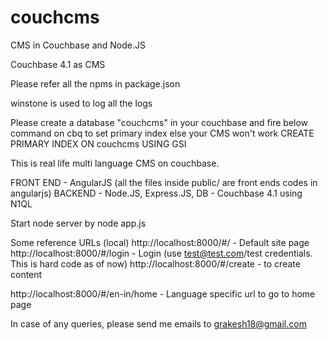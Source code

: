 # couchcms
CMS in Couchbase and Node.JS

Couchbase 4.1 as CMS

Please refer all the npms in package.json

winstone is used to log all the logs

Please create a database "couchcms" in your couchbase and fire below command on cbq to set primary index else your CMS won't work
CREATE PRIMARY INDEX ON couchcms USING GSI

This is real life multi language CMS on couchbase.

FRONT END - AngularJS (all the files inside public/ are front ends codes in angularjs)
BACKEND - Node.JS, Express.JS, 
DB - Couchbase 4.1 using N1QL

Start node server by node app.js

Some reference URLs (local)
http://localhost:8000/#/  - Default site page
http://localhost:8000/#/login - Login (use test@test.com/test credentials. This is hard code as of now)
http://localhost:8000/#/create - to create content

http://localhost:8000/#/en-in/home - Language specific url to go to home page

In case of any queries, please send me emails to grakesh18@gmail.com 





